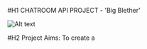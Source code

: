#H1 CHATROOM API PROJECT - 'Big Blether'

![Alt text](https://i.pinimg.com/originals/0a/fc/86/0afc86e99aba9c274572c962a7939b98.jpg "Big Blether Logo")

#H2 Project Aims:
To create a 
